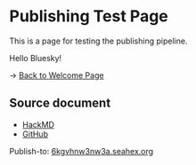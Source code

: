 # Publishing Test Page

This is a page for testing the publishing pipeline.

Hello Bluesky!

-> [Back to Welcome Page](https://6kgvdnw3nwza.seahex.org/)

## Source document

* [HackMD](https://hackmd.io/jyIv93WeRjKAOJh4gGY1sg)
* [GitHub](https://github.com/hexcamp/hackmd-notes/blob/main/hackmd-publishing-test-page/index.md)

Publish-to: [6kgvhnw3nw3a.seahex.org](https://6kgvhnw3nw3a.seahex.org/)
